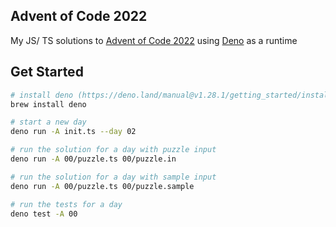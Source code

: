 ## Advent of Code 2022

My JS/ TS solutions to [Advent of Code 2022](https://adventofcode.com/2022)
using [Deno](https://deno.land/) as a runtime

## Get Started

```bash
# install deno (https://deno.land/manual@v1.28.1/getting_started/installation)
brew install deno

# start a new day
deno run -A init.ts --day 02

# run the solution for a day with puzzle input
deno run -A 00/puzzle.ts 00/puzzle.in

# run the solution for a day with sample input
deno run -A 00/puzzle.ts 00/puzzle.sample

# run the tests for a day
deno test -A 00
```
